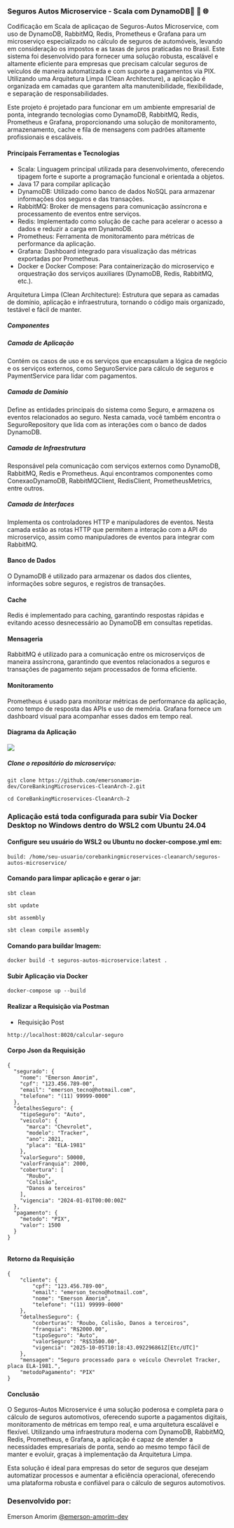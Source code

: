 
### Seguros Autos Microservice - Scala com DynamoDB🚀 🔄 🌐

Codificação em Scala de aplicaçao de Seguros-Autos Microservice, com uso de DynamoDB, RabbitMQ, Redis, Prometheus e Grafana para um microserviço especializado no cálculo de seguros de automóveis, levando em consideração os impostos e as taxas de juros praticadas no Brasil. Este sistema foi desenvolvido para fornecer uma solução robusta, escalável e altamente eficiente para empresas que precisam calcular seguros de veículos de maneira automatizada e com suporte a pagamentos via PIX. Utilizando uma Arquitetura Limpa (Clean Architecture), a aplicação é organizada em camadas que garantem alta manutenibilidade, flexibilidade, e separação de responsabilidades.

Este projeto é projetado para funcionar em um ambiente empresarial de ponta, integrando tecnologias como DynamoDB, RabbitMQ, Redis, Prometheus e Grafana, proporcionando uma solução de monitoramento, armazenamento, cache e fila de mensagens com padrões altamente profissionais e escaláveis.


#### Principais Ferramentas e Tecnologias
- Scala: Linguagem principal utilizada para desenvolvimento, oferecendo tipagem forte e suporte a programação funcional e orientada a objetos.
- Java 17 para compilar aplicação
- DynamoDB: Utilizado como banco de dados NoSQL para armazenar informações dos seguros e das transações.
- RabbitMQ: Broker de mensagens para comunicação assíncrona e processamento de eventos entre serviços.
- Redis: Implementado como solução de cache para acelerar o acesso a dados e reduzir a carga em DynamoDB.
- Prometheus: Ferramenta de monitoramento para métricas de performance da aplicação.
- Grafana: Dashboard integrado para visualização das métricas exportadas por Prometheus.
- Docker e Docker Compose: Para containerização do microserviço e orquestração dos serviços auxiliares (DynamoDB, Redis, RabbitMQ, etc.).

Arquitetura Limpa (Clean Architecture): Estrutura que separa as camadas de domínio, aplicação e infraestrutura, tornando o código mais organizado, testável e fácil de manter.


##### Componentes

##### Camada de Aplicação

Contém os casos de uso e os serviços que encapsulam a lógica de negócio e os serviços externos, como SeguroService para cálculo de seguros e PaymentService para lidar com pagamentos.

##### Camada de Domínio

Define as entidades principais do sistema como Seguro, e armazena os eventos relacionados ao seguro. Nesta camada, você também encontra o SeguroRepository que lida com as interações com o banco de dados DynamoDB.

##### Camada de Infraestrutura

Responsável pela comunicação com serviços externos como DynamoDB, RabbitMQ, Redis e Prometheus. Aqui encontramos componentes como ConexaoDynamoDB, RabbitMQClient, RedisClient, PrometheusMetrics, entre outros.

##### Camada de Interfaces

Implementa os controladores HTTP e manipuladores de eventos. Nesta camada estão as rotas HTTP que permitem a interação com a API do microserviço, assim como manipuladores de eventos para integrar com RabbitMQ.



#### Banco de Dados
O DynamoDB é utilizado para armazenar os dados dos clientes, informações sobre seguros, e registros de transações.

#### Cache
Redis é implementado para caching, garantindo respostas rápidas e evitando acesso desnecessário ao DynamoDB em consultas repetidas.

#### Mensageria
RabbitMQ é utilizado para a comunicação entre os microserviços de maneira assíncrona, garantindo que eventos relacionados a seguros e transações de pagamento sejam processados de forma eficiente.

#### Monitoramento
Prometheus é usado para monitorar métricas de performance da aplicação, como tempo de resposta das APIs e uso de memória. Grafana fornece um dashboard visual para acompanhar esses dados em tempo real.


#### Diagrama da Aplicação

![](https://raw.githubusercontent.com/emersonamorim-dev/CoreBankingMicroservices-CleanArch-2/refs/heads/main/Diagrama/Diagrama-Seguros-Autos-Microservices.png)





##### Clone o repositório do microserviço:
```
git clone https://github.com/emersonamorim-dev/CoreBankingMicroservices-CleanArch-2.git
```
```
cd CoreBankingMicroservices-CleanArch-2
```



### Aplicação está toda configurada para subir Via Docker Desktop no Windows dentro do WSL2 com Ubuntu 24.04

#### Configure seu usuário do WSL2 ou Ubuntu no docker-compose.yml em:

```
build: /home/seu-usuario/corebankingmicroservices-cleanarch/seguros-autos-microservice/
```

#### Comando para limpar aplicação e gerar o jar:

```
sbt clean
```

```
sbt update
```

```
sbt assembly
```

```
sbt clean compile assembly
```


#### Comando para buildar Imagem:

``` 
docker build -t seguros-autos-microservice:latest .
``` 


#### Subir Aplicação via Docker

``` 
docker-compose up --build

```

#### Realizar a Requisição via Postman

- Requisição Post

```
http://localhost:8020/calcular-seguro

```
#### Corpo Json da Requisição

```
{
  "segurado": {
    "nome": "Emerson Amorim",
    "cpf": "123.456.789-00",
    "email": "emerson_tecno@hotmail.com",
    "telefone": "(11) 99999-0000"
  },
  "detalhesSeguro": {
    "tipoSeguro": "Auto",
    "veiculo": {
      "marca": "Chevrolet",
      "modelo": "Tracker",
      "ano": 2021,
      "placa": "ELA-1981"
    },
    "valorSeguro": 50000,
    "valorFranquia": 2000,
    "cobertura": [
      "Roubo",
      "Colisão",
      "Danos a terceiros"
    ],
    "vigencia": "2024-01-01T00:00:00Z"
  },
  "pagamento": {
    "metodo": "PIX",
    "valor": 1500
  }
}


```

#### Retorno da Requisição

```
{
    "cliente": {
        "cpf": "123.456.789-00",
        "email": "emerson_tecno@hotmail.com",
        "nome": "Emerson Amorim",
        "telefone": "(11) 99999-0000"
    },
    "detalhesSeguro": {
        "coberturas": "Roubo, Colisão, Danos a terceiros",
        "franquia": "R$2000.00",
        "tipoSeguro": "Auto",
        "valorSeguro": "R$53500.00",
        "vigencia": "2025-10-05T10:18:43.092296861Z[Etc/UTC]"
    },
    "mensagem": "Seguro processado para o veículo Chevrolet Tracker, placa ELA-1981.",
    "metodoPagamento": "PIX"
}
```



#### Conclusão
O Seguros-Autos Microservice é uma solução poderosa e completa para o cálculo de seguros automotivos, oferecendo suporte a pagamentos digitais, monitoramento de métricas em tempo real, e uma arquitetura escalável e flexível. Utilizando uma infraestrutura moderna com DynamoDB, RabbitMQ, Redis, Prometheus, e Grafana, a aplicação é capaz de atender a necessidades empresariais de ponta, sendo ao mesmo tempo fácil de manter e evoluir, graças à implementação da Arquitetura Limpa.

Esta solução é ideal para empresas do setor de seguros que desejam automatizar processos e aumentar a eficiência operacional, oferecendo uma plataforma robusta e confiável para o cálculo de seguros automotivos.


### Desenvolvido por:
Emerson Amorim [@emerson-amorim-dev](https://www.linkedin.com/in/emerson-amorim-dev/)
